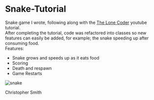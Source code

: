 # Snake-Tutorial

Snake game I wrote, following along with the [The Lone Coder](https://www.youtube.com/watch?v=e8lYLYlrGLg&ab_channel=javidx9) youtube tutorial. <br />
After completing the tutorial, code was refactored into classes so new features can easily be added, for example; the snake speeding up after consuming food. <br />
Features:<br />
- Snake grows and speeds up as it eats food
- Scoring 
- Death and respawn
- Game Restarts 

![snake](https://user-images.githubusercontent.com/98556925/155580487-2b6e411b-469e-41ba-b476-0d2b13892bbb.gif)

Christopher Smith
